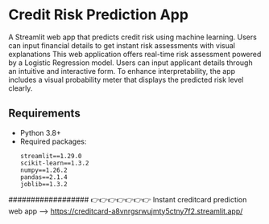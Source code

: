 # Credit Risk Prediction App
A Streamlit web app that predicts credit risk using machine learning. Users can input financial details to get instant risk assessments with visual explanations
This web application offers real-time risk assessment powered by a Logistic Regression model. Users can input applicant details through an intuitive and interactive form. To enhance interpretability, the app includes a visual probability meter that displays the predicted risk level clearly.

## Requirements

- Python 3.8+
- Required packages:
  ```text
  streamlit==1.29.0
  scikit-learn==1.3.2
  numpy==1.26.2
  pandas==2.1.4
  joblib==1.3.2
##################
  👉👉👉👉👉👉👉    Instant creditcard prediction web app --> https://creditcard-a8vnrgsrwujmty5ctny7f2.streamlit.app/
